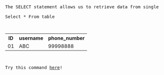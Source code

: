 <pre>
The SELECT statement allows us to retrieve data from single or multiple tables on the database.

Select * From table
</pre>
<br/>
<table>
<tr>
  <th>ID</th>
  <th>username</th>
  <th>phone_number</th>
</tr>
<tr>
  <td>01</td>
  <td>ABC</td>
  <td>99998888</td>
</tr>
</table>
<br/>

<pre>
Try this command <a href="https://www.w3schools.com/sql/trysql.asp?filename=trysql_select_all">here</a>!
</pre>
